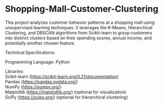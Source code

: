 # Shopping-Mall-Customer-Clustering

This project analyzes customer behavior patterns at a shopping mall using unsupervised learning techniques. It leverages the K-Means, Hierarchical Clustering, and DBSCAN algorithms from Scikit-learn to group customers into distinct clusters based on their spending scores, annual income, and potentially another chosen feature.

Technical Specifications:

Programming Language: Python 

Libraries: \
Scikit-learn (https://scikit-learn.org/0.21/documentation) \
Pandas (https://pandas.pydata.org/) \
NumPy (https://numpy.org/) \
Matplotlib (https://matplotlib.org/) (optional for visualization) \
SciPy (https://scipy.org/) (optional for hierarchical clustering)
